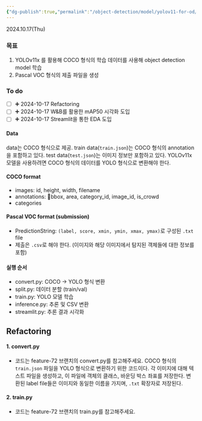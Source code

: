 ```yaml
---
{"dg-publish":true,"permalink":"/object-detection/model/yolov11-for-od/"}
---
```


2024.10.17(Thu)
### 목표
1. YOLOv11x 를 활용해 COCO 형식의 학습 데이터를 사용해 object detection model 학습
2. Pascal VOC 형식의 제출 파일을 생성

### To do
- [ ] ➕ 2024-10-17 Refactoring
- [ ] ➕ 2024-10-17 W&B를 활용한 mAP50 시각화 도입
- [ ] ➕ 2024-10-17 Streamlit을 통한 EDA 도입
#### Data
data는 COCO 형식으로 제공. 
train data(`train.json`)는 COCO 형식의 annotation을 포함하고 있다.
test data(`test.json`)는 이미지 정보만 포함하고 있다. 
YOLOv11x 모델을 사용하려면 COCO 형식의 데이터를 YOLO 형식으로 변환해야 한다.

#### COCO format
- images: id, height, width, filename
- annotations: bbox, area, category_id, image_id, is_crowd
- categories

#### Pascal VOC format (submission)
- PredictionString: `(label, score, xmin, ymin, xmax, ymax)`로 구성된 `.txt` file
- 제출은 `.csv`로 해야 한다. (이미지와 해당 이미지에서 탐지된 객체들에 대한 정보를 포함)

#### 실행 순서
- convert.py: COCO -> YOLO 형식 변환
- split.py: 데이터 분할 (train/val)
- train.py: YOLO 모델 학습
- inference.py: 추론 및 CSV 변환
- streamlit.py: 추론 결과 시각화

## Refactoring
#### 1. convert.py
* 코드는 feature-72 브랜치의 convert.py를 참고해주세요.
COCO 형식의 `train.json` 파일을 YOLO 형식으로 변환하기 위한 코드이다.
각 이미지에 대해 텍스트 파일을 생성하고, 이 파일에 객체의 클래스, 바운딩 박스 좌표를 저장한다.
변환된 label file들은 이미지와 동일한 이름을 가지며, `.txt` 확장자로 저장된다.

#### 2. train.py
* 코드는 feature-72 브랜치의 train.py를 참고해주세요.
